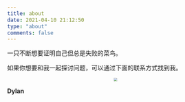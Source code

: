 ```yaml
---
title: about
date: 2021-04-10 21:12:50
type: "about"
comments: false
---
```

一只不断想要证明自己但总是失败的菜鸟。

如果你想要和我一起探讨问题，可以通过下面的联系方式找到我。

<div align="center"><img src="/images/qq2.jpg" style="zoom:50%;" /></div>





**Dylan**